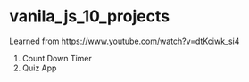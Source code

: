 # vanila_js_10_projects

Learned from https://www.youtube.com/watch?v=dtKciwk_si4

1. Count Down Timer
2. Quiz App
